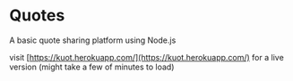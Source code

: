 # Quotes

A basic quote sharing platform using Node.js

visit [https://kuot.herokuapp.com/](https://kuot.herokuapp.com/) for a live version (might take a few of minutes to load)
